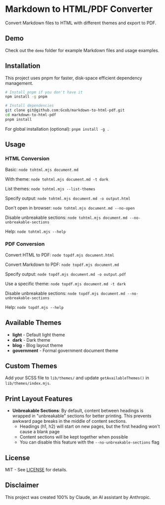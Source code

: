 # Markdown to HTML/PDF Converter

Convert Markdown files to HTML with different themes and export to PDF.

## Demo

Check out the `demo` folder for example Markdown files and usage examples.

## Installation

This project uses pnpm for faster, disk-space efficient dependency management.

```bash
# Install pnpm if you don't have it
npm install -g pnpm

# Install dependencies
git clone git@github.com:Gcob/markdown-to-html-pdf.git
cd markdown-to-html-pdf
pnpm install
```

For global installation (optional): `pnpm install -g .`

## Usage

### HTML Conversion

Basic: `node tohtml.mjs document.md`

With theme: `node tohtml.mjs document.md -t dark`

List themes: `node tohtml.mjs --list-themes`

Specify output: `node tohtml.mjs document.md -o output.html`

Don't open in browser: `node tohtml.mjs document.md --no-open`

Disable unbreakable sections: `node tohtml.mjs document.md --no-unbreakable-sections`

Help: `node tohtml.mjs --help`

### PDF Conversion

Convert HTML to PDF: `node topdf.mjs document.html`

Convert Markdown to PDF: `node topdf.mjs document.md`

Specify output: `node topdf.mjs document.md -o output.pdf`

Use a specific theme: `node topdf.mjs document.md -t dark`

Disable unbreakable sections: `node topdf.mjs document.md --no-unbreakable-sections`

Help: `node topdf.mjs --help`

## Available Themes

- **light** - Default light theme
- **dark** - Dark theme
- **blog** - Blog layout theme
- **government** - Formal government document theme

## Custom Themes

Add your SCSS file to `lib/themes/` and update `getAvailableThemes()` in `lib/themes/index.mjs`.

## Print Layout Features

- **Unbreakable Sections**: By default, content between headings is wrapped in "unbreakable" sections for better printing. This prevents awkward page breaks in the middle of content sections.
  - Headings (h1, h2) will start on new pages, but the first heading won't cause a blank page
  - Content sections will be kept together when possible
  - You can disable this feature with the `--no-unbreakable-sections` flag

## License

MIT - See [LICENSE](LICENSE) for details.

## Disclaimer

This project was created 100% by Claude, an AI assistant by Anthropic.